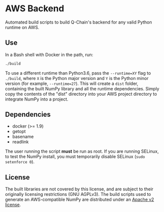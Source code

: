 # AWS Backend

Automated build scripts to build Q-Chain's backend for any valid Python runtime on AWS.

## Use

In a Bash shell with Docker in the path, run:

```bash
./build
```

To use a different runtime than Python3.6, pass the `--runtime=XY` flag to `./build`, where `X` is the Python major version and `Y` is the Python minor version (for example, `--runtime=27`). This will create a `dist` folder, containing the built NumPy library and all the runtime dependencies. Simply copy the contents of the "dist" directory into your AWS project directory to integrate NumPy into a project.

## Dependencies

- docker (>= 1.9)
- getopt
- basename
- readlink

The user running the script **must** be run as root. If you are running SELinux, to test the NumPy install, you must temporarily disable SELinux (`sudo setenforce 0`).

## License

The built libraries are not covered by this license, and are subject to their originally licensing restrictions (GNU AGPLv3). The build scripts used to generate an AWS-compatible NumPy are distributed under an [Apache v2 license](/LICENSE).
